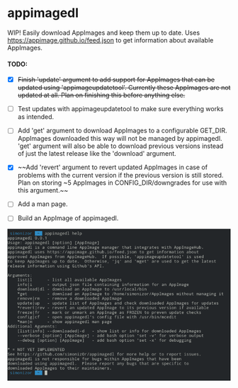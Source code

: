 # appimagedl
WIP! Easily download AppImages and keep them up to date.  Uses https://appimage.github.io/feed.json to get information about available AppImages.

#### TODO:

- [x] ~~Finish 'update' argument to add support for AppImages that can be updated using 'appimageupdatetool'.  Currently these AppImages are not updated at all.  Plan on finishing this before anything else.~~

- [ ] Test updates with appimageupdatetool to make sure everything works as intended.

- [ ] Add 'get' argument to download AppImages to a configurable GET_DIR.  AppImages downloaded this way will not be managed by appimagedl.  'get' argument will also be able to download previous versions instead of just the latest release like the 'download' argument.

- [x] ~~Add 'revert' argument to revert updated AppImages in case of problems with the current version if the previous version is still stored.  Plan on storing ~5 AppImages in CONFIG_DIR/downgrades for use with this argument.~~

- [ ] Add a man page.

- [ ] Build an AppImage of appimagedl.

![appimagedl-screenshot](/Screenshot.png)
